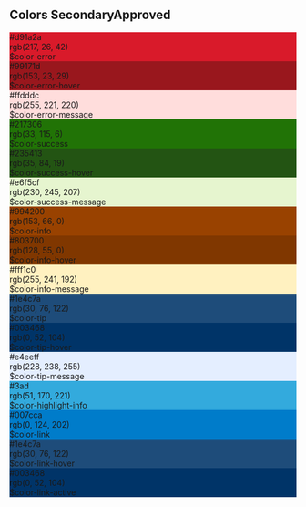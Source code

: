 <h2>Colors Secondary<span class="status approved">Approved</span></h2>
<div class="ndpl-component__colors ndpl-cf">
<div class="ndpl-component__color-container">
<div class="ndpl-component__color" style="background-color: rgb(217, 26, 42);">
<div>
#d91a2a<br>rgb(217, 26, 42)<br>$color-error
</div>
</div>
</div><div class="ndpl-component__color-container">
<div class="ndpl-component__color" style="background-color: rgb(153, 23, 29);">
<div>
#99171d<br>rgb(153, 23, 29)<br>$color-error-hover
</div>
</div>
</div><div class="ndpl-component__color-container">
<div class="ndpl-component__color" style="background-color: rgb(255, 221, 220);">
<div class="ndpl-dark-text">
#ffdddc<br>rgb(255, 221, 220)<br>$color-error-message
</div>
</div>
</div><div class="ndpl-component__color-container">
<div class="ndpl-component__color" style="background-color: rgb(33, 115, 6);">
<div>
#217306<br>rgb(33, 115, 6)<br>$color-success
</div>
</div>
</div><div class="ndpl-component__color-container">
<div class="ndpl-component__color" style="background-color: rgb(35, 84, 19);">
<div>
#235413<br>rgb(35, 84, 19)<br>$color-success-hover
</div>
</div>
</div><div class="ndpl-component__color-container">
<div class="ndpl-component__color" style="background-color: rgb(230, 245, 207);">
<div class="ndpl-dark-text">
#e6f5cf<br>rgb(230, 245, 207)<br>$color-success-message
</div>
</div>
</div><div class="ndpl-component__color-container">
<div class="ndpl-component__color" style="background-color: rgb(153, 66, 0);">
<div>
#994200<br>rgb(153, 66, 0)<br>$color-info
</div>
</div>
</div><div class="ndpl-component__color-container">
<div class="ndpl-component__color" style="background-color: rgb(128, 55, 0);">
<div>
#803700<br>rgb(128, 55, 0)<br>$color-info-hover
</div>
</div>
</div><div class="ndpl-component__color-container">
<div class="ndpl-component__color" style="background-color: rgb(255, 241, 192);">
<div class="ndpl-dark-text">
#fff1c0<br>rgb(255, 241, 192)<br>$color-info-message
</div>
</div>
</div><div class="ndpl-component__color-container">
<div class="ndpl-component__color" style="background-color: rgb(30, 76, 122);">
<div>
#1e4c7a<br>rgb(30, 76, 122)<br>$color-tip
</div>
</div>
</div><div class="ndpl-component__color-container">
<div class="ndpl-component__color" style="background-color: rgb(0, 52, 104);">
<div>
#003468<br>rgb(0, 52, 104)<br>$color-tip-hover
</div>
</div>
</div><div class="ndpl-component__color-container">
<div class="ndpl-component__color" style="background-color: rgb(228, 238, 255);">
<div class="ndpl-dark-text">
#e4eeff<br>rgb(228, 238, 255)<br>$color-tip-message
</div>
</div>
</div><div class="ndpl-component__color-container">
<div class="ndpl-component__color" style="background-color: rgb(51, 170, 221);">
<div>
#3ad<br>rgb(51, 170, 221)<br>$color-highlight-info
</div>
</div>
</div><div class="ndpl-component__color-container">
<div class="ndpl-component__color" style="background-color: rgb(0, 124, 202);">
<div>
#007cca<br>rgb(0, 124, 202)<br>$color-link
</div>
</div>
</div><div class="ndpl-component__color-container">
<div class="ndpl-component__color" style="background-color: rgb(30, 76, 122);">
<div>
#1e4c7a<br>rgb(30, 76, 122)<br>$color-link-hover
</div>
</div>
</div><div class="ndpl-component__color-container">
<div class="ndpl-component__color" style="background-color: rgb(0, 52, 104);">
<div>
#003468<br>rgb(0, 52, 104)<br>$color-link-active
</div>
</div>
</div>
</div>

